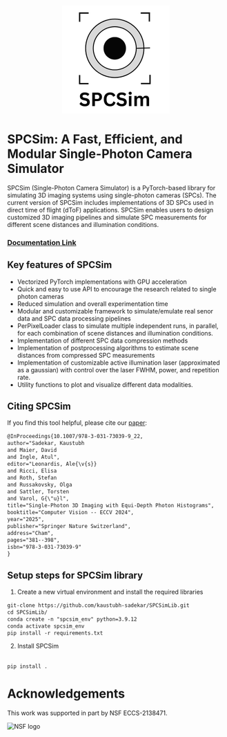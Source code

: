 <p align="center">
  <img width="250" src="images/logo.png">
</p>

# SPCSim: A Fast, Efficient, and Modular Single-Photon Camera Simulator 

SPCSim (Single-Photon Camera Simulator) is a PyTorch-based library for simulating 3D imaging systems using single-photon cameras (SPCs). 
The current version of SPCSim includes implementations of 3D SPCs used in direct time of flight (dToF) applications. 
SPCSim enables users to design customized 3D imaging pipelines and simulate SPC measurements for different scene distances and illumination conditions.

### [Documentation Link](https://kaustubh-sadekar.github.io/SPCSimLib/)

## Key features of SPCSim

* Vectorized PyTorch implementations with GPU acceleration
* Quick and easy to use API to encourage the research related to single photon cameras
* Reduced simulation and overall experimentation time
* Modular and customizable framework to simulate/emulate real senor data and SPC data processing pipelines
* PerPixelLoader class to simulate multiple independent runs, in parallel, for each combination of scene distances and illumination conditions.
* Implementation of different SPC data compression methods
* Implementation of postprocessing algorithms to estimate scene distances from compressed SPC measurements
* Implementation of customizable active illumination laser (approximated as a gaussian) with control over the laser FWHM, power, and repetition rate.
* Utility functions to plot and visualize different data modalities.

## Citing SPCSim
If you find this tool helpful, please cite our [paper](https://link.springer.com/chapter/10.1007/978-3-031-73039-9_22):

```
@InProceedings{10.1007/978-3-031-73039-9_22,
author="Sadekar, Kaustubh
and Maier, David
and Ingle, Atul",
editor="Leonardis, Ale{\v{s}}
and Ricci, Elisa
and Roth, Stefan
and Russakovsky, Olga
and Sattler, Torsten
and Varol, G{\"u}l",
title="Single-Photon 3D Imaging with Equi-Depth Photon Histograms",
booktitle="Computer Vision -- ECCV 2024",
year="2025",
publisher="Springer Nature Switzerland",
address="Cham",
pages="381--398",
isbn="978-3-031-73039-9"
}

```



## Setup steps for SPCSim library

1. Create a new virtual environment and install the required libraries

```
git-clone https://github.com/kaustubh-sadekar/SPCSimLib.git
cd SPCSimLib/
conda create -n "spcsim_env" python=3.9.12
conda activate spcsim_env
pip install -r requirements.txt

```

2. Install SPCSim

```

pip install .

```

# Acknowledgements

This work was supported in part by NSF ECCS-2138471.

<img src="https://upload.wikimedia.org/wikipedia/commons/1/11/NSF_Official_logo_Med_Res.png"
     alt="NSF logo"
     style="height: 150px; width: 150px"/>
